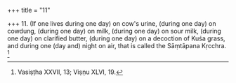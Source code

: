 +++
title = "11"

+++
11. (If one lives during one day) on cow's urine, (during one day) on cowdung, (during one day) on milk, (during one day) on sour milk, (during one day) on clarified butter, (during one day) on a decoction of Kuśa grass, and during one (day and) night on air, that is called the Sāṃtāpana Kṛcchra. [^8] 


[^8]:  Vasiṣṭha XXVII, 13; Viṣṇu XLVI, 19.
